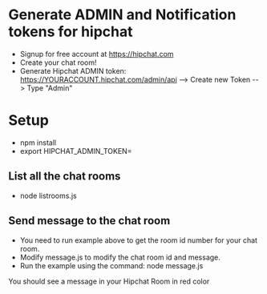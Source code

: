 # Generate ADMIN and Notification tokens for hipchat
* Signup for free account at https://hipchat.com
* Create your chat room!
* Generate Hipchat ADMIN token: https://YOURACCOUNT.hipchat.com/admin/api --> Create new Token --> Type "Admin"

# Setup
* npm install  
* export HIPCHAT_ADMIN_TOKEN=<Enter your admin token from the one you generated above>

## List all the chat rooms
* node listrooms.js

## Send message to the chat room
* You need to run example above to get the room id number for your chat room.
* Modify message.js to modify the chat room id and message.
* Run the example using the command: node message.js

You should see a message in your Hipchat Room in red color
